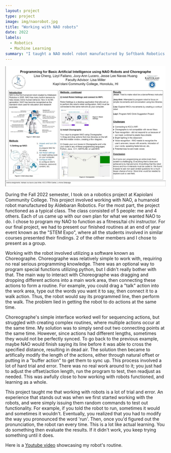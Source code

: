 ```yaml
---
layout: project
type: project
image: img/naorobot.jpg
title: "Working with NAO robots"
date: 2022
labels:
  - Robotics
  - Machine Learning
summary: "I taught a NAO model robot manufactured by Softbank Robotics to serve as a fitness instructor."
---
```

![A brochure for our project.](../img/robotprojbrochure.JPG)

During the Fall 2022 semester, I took on a robotics project at Kapiolani Community College. This project involved working with NAO, a humanoid robot manufactured by Aldebaran Robotics. For the most part, the project functioned as a typical class. The class consisted of 5 people: me and 4 others. Each of us came up with our own plan for what we wanted NAO to do. I chose to program my NAO to function as a fitness/tai chi instructor. For our final project, we had to present our finished routines at an end of year event known as the "STEM Expo", where all the students involved in similar courses presented their findings. 2 of the other members and I chose to present as a group. 

Working with the robot involved utilizing a software known as Choreographe. Choreographe was relatively simple to work with, requiring no real serious programming knowledge. There was an optional way to program special functions utilizing python, but I didn't really bother with that. The main way to interact with Choreographe was dragging and dropping different actions into a main work area, then connecting these actions to form a routine. For example, you could drag a "talk" action into the work area, type out the words you want it to say, then connect it to a walk action. Thus, the robot would say its programmed line, then perform the walk. The problem lied in getting the robot to do actions at the same time. 

Choreographe's simple interface worked well for sequencing actions, but struggled with creating complex routines, where multiple actions occur at the same time. My solution was to simply send out two connecting points at the same time. However, since actions had different lengths, sometimes they would not be perfectly synced. To go back to the previous example, maybe NAO would finish saying its line before it was able to cross the specified distance, resulting in dead air. The solution then became to artifically modify the length of the actions, either through natural offset or putting in a "buffer action" to get them to sync up. This process involved a lot of hard trial and error. There was no real work around to it; you just had to adjust the offset/action length, run the program to test, then readjust as needed. This was awfully close to how working with robots functioned, and learning as a whole. 

This project taught me that working with robots is a lot of trial and error. An experience that stands out was when we first started working with the robots, and were simply issuing them random commands to test out functionality. For example, if you told the robot to run, sometimes it would and sometimes it wouldn't. Eventually, you realized that you had to modify the way you pronounced the word 'run'. Then, once you'd figured out the pronunciation, the robot ran every time. This is a lot like actual learning. You do something then evaluate the results. If it didn't work, you keep trying something until it does. 

Here is a [Youtube video](https://www.youtube.com/watch?v=lUy_yh0ExbA) showcasing my robot's routine.  
